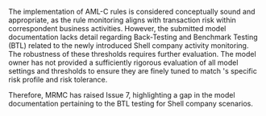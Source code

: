 
The implementation of AML-C rules is considered conceptually sound and appropriate, as the rule monitoring aligns with transaction risk within correspondent business activities. However, the submitted model documentation lacks detail regarding Back-Testing and Benchmark Testing (BTL) related to the newly introduced Shell company activity monitoring. The robustness of these thresholds requires further evaluation. The model owner has not provided a sufficiently rigorous evaluation of all model settings and thresholds to ensure they are finely tuned to match 's specific risk profile and risk tolerance.

Therefore, MRMC has raised Issue 7, highlighting a gap in the model documentation pertaining to the BTL testing for Shell company scenarios.
